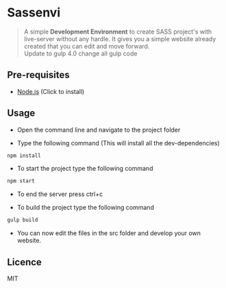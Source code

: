 # Sassenvi
>A simple **Development Environment** to create SASS project's with live-server without any hardle.
>It gives you a simple website already created that you can edit and move forward.  
>Update to gulp 4.0
>change all gulp code

## Pre-requisites
+ [Node.js](https://nodejs.org/en/) (Click to install)

## Usage

+ Open the command line and navigate to the project folder

+ Type the following command (This will install all the dev-dependencies)
```js
npm install
```

+ To start the project type the following command 
```js
npm start
```

+ To end the server press ctrl+c

+ To build the project type the following command
```js
gulp build
```
+ You can now edit the files in the src folder and develop your own website.

## Licence

MIT
